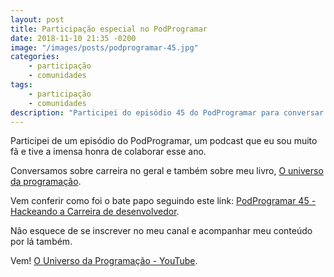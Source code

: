```yaml
---
layout: post
title: Participação especial no PodProgramar
date: 2018-11-10 21:35 -0200
image: "/images/posts/podprogramar-45.jpg"
categories:
    - participação
    - comunidades
tags:
    - participação
    - comunidades
description: "Participei do episódio 45 do PodProgramar para conversar sobre carreira e falar do livro O Universo da Programação"
---
```

Participei de um episódio do PodProgramar, um podcast que eu sou muito fã e tive a imensa honra de colaborar esse ano.

Conversamos sobre carreira no geral e também sobre meu livro, [O universo da programação](https://www.casadocodigo.com.br/products/livro-universo-programacao).

Vem conferir como foi o bate papo seguindo este link: [PodProgramar 45 - Hackeando a Carreira de desenvolvedor](https://mundopodcast.com.br/podprogramar/45-hackeando-carreira-desenvolvedor/).

Não esquece de se inscrever no meu canal e acompanhar meu conteúdo por lá também.

Vem! [O Universo da Programação - YouTube](https://www.youtube.com/channel/UCWrqsnPLl6aRX0ECUmPaZEw).

